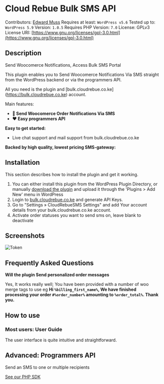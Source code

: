 # Cloud Rebue Bulk SMS API
Contributors: [Edward Muss](https://github.com/edwardmuss)
Requires at least: `WordPress v5.6`
Tested up to: `WordPress 5.9`
Version: `1.0.5`
Requires PHP Version: `7.0`
License: GPLv3
License URI: [https://www.gnu.org/licenses/gpl-3.0.html](https://www.gnu.org/licenses/gpl-3.0.html)

## Description
Send Woocomerce Notifications, Access Bulk SMS Portal

This plugin enables you to Send Woocomerce Notifications Via SMS straight from the WordPress backend or via the programmers API.

All you need is the plugin and [bulk.cloudrebue.co.ke] (https://bulk.cloudrebue.co.ke) account.

Main features:

* **📱 Send Woocomerce Order Notifications Via SMS**
* **❤️ Easy programmers API**

**Easy to get started:**

- Live chat support and mail support from bulk.cloudrebue.co.ke

**Backed by high quality, lowest pricing SMS-gateway:**


## Installation

This section describes how to install the plugin and get it working.

1. You can either install this plugin from the WordPress Plugin Directory,
  or manually  [download the plugin](https://github.com/cloudrebue/cloudrebue_wordpress/releases) and upload it through the 'Plugins > Add New' menu in WordPress
2. Login to [bulk.cloudrebue.co.ke](https://bulk.cloudrebue.co.ke) and generate API Keys.
3. Go to "Settings » CloudRebueSMS Settings" and add Your account details from your bulk.cloudrebue.co.ke account.
3. Activate order statuses you want to send sms on, leave blank to deactivate

## Screenshots

![Token](https://https://github.com/cloudrebue/cloudrebue_wordpress/blob/master/Screenshot_1.png)


## Frequently Asked Questions

**Will the plugin Send personalized order messages**

Yes, It works really well; You have been provided with a number of woo merge tags to use eg 
**Hi `%billing_first_name%`, 
We have finished processing your order `#%order_number%` amounting to `%order_total%`. Thank you.** 



## How to use

### Most users: User Guide

The user interface is quite intuitive and straightforward.


## Advanced: Programmers API

Send an SMS to one or multiple recipients

[See our PHP SDK](https://github.com/cloudrebue/PHP-BULK-SDK)
